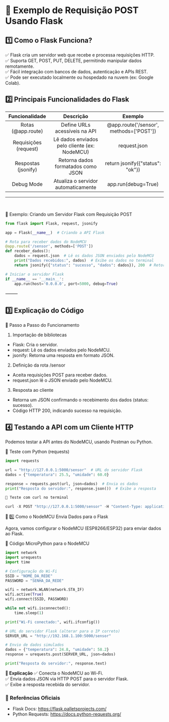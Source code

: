 # 📌 Exemplo de Requisição POST Usando Flask

## 1️⃣ Como o Flask Funciona?

✅ Flask cria um servidor web que recebe e processa requisições HTTP.<br>
✅ Suporta GET, POST, PUT, DELETE, permitindo manipular dados remotamente.<br>
✅ Fácil integração com bancos de dados, autenticação e APIs REST.<br>
✅ Pode ser executado localmente ou hospedado na nuvem (ex: Google Colab).


## 2️⃣ Principais Funcionalidades do Flask

|   **Funcionalidade**  	|                 **Descrição**                	|               **Exemplo**               	|
|:---------------------:	|:--------------------------------------------:	|:---------------------------------------:	|
| Rotas (@app.route)    	| Define URLs acessíveis na API                	| @app.route('/sensor', methods=['POST']) 	|
| Requisições (request) 	| Lê dados enviados pelo cliente (ex: NodeMCU) 	| request.json                            	|
| Respostas (jsonify)   	| Retorna dados formatados como JSON           	| return jsonify({"status": "ok"})        	|
| Debug Mode            	| Atualiza o servidor automaticamente          	| app.run(debug=True)                     	|
------------
</br>

📌 Exemplo: Criando um Servidor Flask com Requisição POST
```python
from flask import Flask, request, jsonify

app = Flask(__name__)  # Criando a API Flask

# Rota para receber dados do NodeMCU
@app.route('/sensor', methods=['POST'])
def receber_dados():
    dados = request.json  # Lê os dados JSON enviados pelo NodeMCU
    print("Dados recebidos:", dados)  # Exibe os dados no terminal
    return jsonify({"status": "sucesso", "dados": dados}), 200  # Retorna resposta JSON

# Iniciar o servidor Flask
if __name__ == '__main__':
    app.run(host='0.0.0.0', port=5000, debug=True)
```

⸻

## 3️⃣ Explicação do Código

📌 Passo a Passo do Funcionamento
1.	Importação de bibliotecas
- Flask: Cria o servidor.
- request: Lê os dados enviados pelo NodeMCU.
- jsonify: Retorna uma resposta em formato JSON.
2.	Definição da rota /sensor
- Aceita requisições POST para receber dados.
- request.json lê o JSON enviado pelo NodeMCU.
3.	Resposta ao cliente
- Retorna um JSON confirmando o recebimento dos dados (status: sucesso).
- Código HTTP 200, indicando sucesso na requisição.


## 4️⃣ Testando a API com um Cliente HTTP

Podemos testar a API antes do NodeMCU, usando Postman ou Python.

📌 Teste com Python (requests)
```python
import requests

url = "http://127.0.0.1:5000/sensor"  # URL do servidor Flask
dados = {"temperatura": 25.5, "umidade": 60.0}

response = requests.post(url, json=dados)  # Envia os dados
print("Resposta do servidor:", response.json())  # Exibe a resposta

📌 Teste com curl no terminal

curl -X POST "http://127.0.0.1:5000/sensor" -H "Content-Type: application/json" -d '{"temperatura": 25.5, "umidade": 60.0}'
```

🔹 5️⃣ Como o NodeMCU Envia Dados para o Flask

Agora, vamos configurar o NodeMCU (ESP8266/ESP32) para enviar dados ao Flask.

📌 Código MicroPython para o NodeMCU
```python
import network
import urequests
import time

# Configuração do Wi-Fi
SSID = "NOME_DA_REDE"
PASSWORD = "SENHA_DA_REDE"

wifi = network.WLAN(network.STA_IF)
wifi.active(True)
wifi.connect(SSID, PASSWORD)

while not wifi.isconnected():
    time.sleep(1)

print("Wi-Fi conectado:", wifi.ifconfig())

# URL do servidor Flask (alterar para o IP correto)
SERVER_URL = "http://192.168.1.100:5000/sensor"

# Envio de dados simulados
dados = {"temperatura": 24.8, "umidade": 58.2}
response = urequests.post(SERVER_URL, json=dados)

print("Resposta do servidor:", response.text)
````

**📌 Explicação**
✅ Conecta o NodeMCU ao Wi-Fi.<br>
✅ Envia dados JSON via HTTP POST para o servidor Flask.<br>
✅ Exibe a resposta recebida do servidor.


### 📌 Referências Oficiais
- Flask Docs: https://flask.palletsprojects.com/
- Python Requests: https://docs.python-requests.org/

